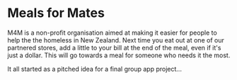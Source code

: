 # Meals for Mates
M4M is a non-profit organisation aimed at making it easier for people to help the the homeless in New Zealand.
Next time you eat out at one of our partnered stores, add a little to your bill at the end of the meal, even if it's just a dollar. This will go towards a meal for someone who needs it the most.

It all started as a pitched idea for a final group app project...
